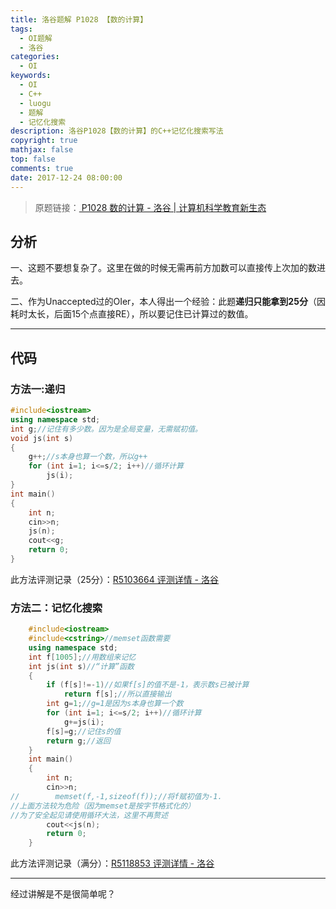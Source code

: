 ```yaml
---
title: 洛谷题解 P1028 【数的计算】
tags:
  - OI题解
  - 洛谷
categories:
  - OI
keywords:
  - OI
  - C++
  - luogu
  - 题解
  - 记忆化搜索
description: 洛谷P1028【数的计算】的C++记忆化搜索写法
copyright: true
mathjax: false
top: false
comments: true
date: 2017-12-24 08:00:00
---
```


> 原题链接：[ P1028 数的计算 - 洛谷 | 计算机科学教育新生态](https://www.luogu.org/problemnew/show/P1028)

<!--more-->

## 分析

一、这题不要想复杂了。这里在做的时候无需再前方加数可以直接传上次加的数进去。

二、作为Unaccepted过的OIer，本人得出一个经验：此题**递归只能拿到25分**（因耗时太长，后面15个点直接RE），所以要记住已计算过的数值。

------------


## 代码
### 方法一:递归
```cpp
#include<iostream>
using namespace std;
int g;//记住有多少数。因为是全局变量，无需赋初值。
void js(int s)
{
    g++;//s本身也算一个数，所以g++
    for (int i=1; i<=s/2; i++)//循环计算
        js(i);
}
int main()
{
    int n;
    cin>>n;
    js(n);
    cout<<g;
    return 0;
}
```
此方法评测记录（25分）：[R5103664 评测详情 - 洛谷](https://www.luogu.org/record/show?rid=5103664)

### 方法二：记忆化搜索

```cpp
    #include<iostream>
    #include<cstring>//memset函数需要
    using namespace std;
    int f[1005];//用数组来记忆
    int js(int s)//“计算”函数
    {
        if (f[s]!=-1)//如果f[s]的值不是-1，表示数s已被计算
            return f[s];//所以直接输出
        int g=1;//g=1是因为s本身也算一个数
        for (int i=1; i<=s/2; i++)//循环计算
            g+=js(i);
        f[s]=g;//记住s的值
        return g;//返回
    }
    int main()
    {
        int n;
        cin>>n;
//        memset(f,-1,sizeof(f));//将f赋初值为-1.
//上面方法较为危险（因为memset是按字节格式化的）
//为了安全起见请使用循环大法，这里不再赘述
        cout<<js(n);
        return 0;
    }
```
此方法评测记录（满分）：[R5118853 评测详情 - 洛谷](https://www.luogu.org/record/show?rid=5118853)

------------

经过讲解是不是很简单呢？